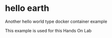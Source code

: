 # hello earth
Another hello world type docker container example

This example is used for this Hands On Lab
